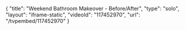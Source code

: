 {
    "title": "Weekend Bathroom Makeover - Before\/After",
    "type": "solo",
    "layout": "iframe-static",
    "videoId": "117452970",
    "url": "\/tvpembed\/117452970"
}